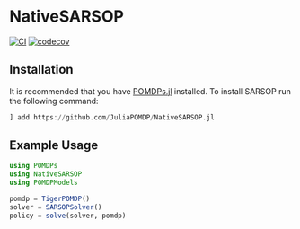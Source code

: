 # NativeSARSOP

[![CI](https://github.com/JuliaPOMDP/NativeSARSOP.jl/actions/workflows/CI.yml/badge.svg)](https://github.com/JuliaPOMDP/NativeSARSOP.jl/actions/workflows/CI.yml)
[![codecov](https://codecov.io/gh/JuliaPOMDP/NativeSARSOP.jl/branch/main/graph/badge.svg?token=sBUIhwe27n)](https://codecov.io/gh/JuliaPOMDP/NativeSARSOP.jl)

## Installation

It is recommended that you have [POMDPs.jl](https://github.com/JuliaPOMDP/POMDPs.jl) installed. To install SARSOP run the following command:

```julia
] add https://github.com/JuliaPOMDP/NativeSARSOP.jl
```

## Example Usage
```julia
using POMDPs
using NativeSARSOP
using POMDPModels

pomdp = TigerPOMDP()
solver = SARSOPSolver()
policy = solve(solver, pomdp)
```
